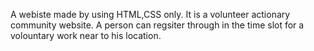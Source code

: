 A webiste made by using HTML,CSS only. 
It is a volunteer actionary community website.
A person can regsiter through in the time slot for a volountary work near to his location.
